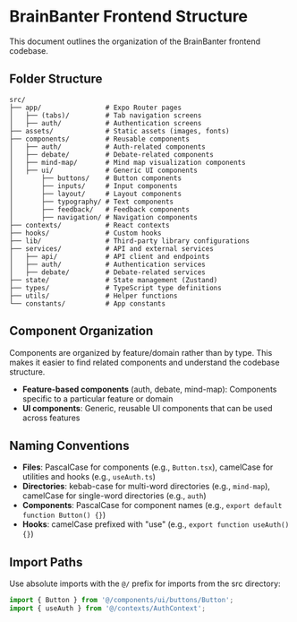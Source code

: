# BrainBanter Frontend Structure

This document outlines the organization of the BrainBanter frontend codebase.

## Folder Structure

```
src/
├── app/                # Expo Router pages
│   ├── (tabs)/         # Tab navigation screens
│   ├── auth/           # Authentication screens
├── assets/             # Static assets (images, fonts)
├── components/         # Reusable components
│   ├── auth/           # Auth-related components
│   ├── debate/         # Debate-related components
│   ├── mind-map/       # Mind map visualization components
│   ├── ui/             # Generic UI components
│       ├── buttons/    # Button components
│       ├── inputs/     # Input components
│       ├── layout/     # Layout components
│       ├── typography/ # Text components
│       ├── feedback/   # Feedback components
│       ├── navigation/ # Navigation components
├── contexts/           # React contexts
├── hooks/              # Custom hooks
├── lib/                # Third-party library configurations
├── services/           # API and external services
│   ├── api/            # API client and endpoints
│   ├── auth/           # Authentication services
│   ├── debate/         # Debate-related services
├── state/              # State management (Zustand)
├── types/              # TypeScript type definitions
├── utils/              # Helper functions
└── constants/          # App constants
```

## Component Organization

Components are organized by feature/domain rather than by type. This makes it easier to find related components and understand the codebase structure.

- **Feature-based components** (auth, debate, mind-map): Components specific to a particular feature or domain
- **UI components**: Generic, reusable UI components that can be used across features

## Naming Conventions

- **Files**: PascalCase for components (e.g., `Button.tsx`), camelCase for utilities and hooks (e.g., `useAuth.ts`)
- **Directories**: kebab-case for multi-word directories (e.g., `mind-map`), camelCase for single-word directories (e.g., `auth`)
- **Components**: PascalCase for component names (e.g., `export default function Button() {}`)
- **Hooks**: camelCase prefixed with "use" (e.g., `export function useAuth() {}`)

## Import Paths

Use absolute imports with the `@/` prefix for imports from the src directory:

```typescript
import { Button } from '@/components/ui/buttons/Button';
import { useAuth } from '@/contexts/AuthContext';
``` 